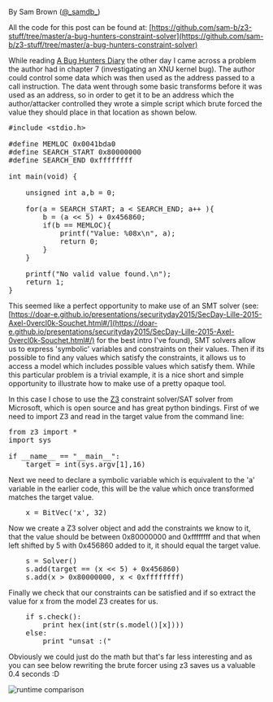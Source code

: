 By Sam Brown ([@\_samdb_](https://twitter.com/_samdb_))

All the code for this post can be found at: [https://github.com/sam-b/z3-stuff/tree/master/a-bug-hunters-constraint-solver](https://github.com/sam-b/z3-stuff/tree/master/a-bug-hunters-constraint-solver)

While reading [A Bug Hunters Diary](https://www.nostarch.com/bughunter) the other day I came across a problem the author had in chapter 7 (investigating an XNU kernel bug). The author could control some data which was then used as the address passed to a call instruction. The data went through some basic transforms before it was used as an address, so in order to get it to be an address which the author/attacker controlled they wrote a simple script which brute forced the value they should place in that location as shown below.

<pre>
#include &lt;stdio.h>

#define MEMLOC 0x0041bda0
#define SEARCH_START 0x80000000
#define SEARCH_END 0xffffffff

int main(void) {

	unsigned int a,b = 0;

	for(a = SEARCH_START; a < SEARCH_END; a++ ){
		b = (a << 5) + 0x456860;
		if(b == MEMLOC){
			printf("Value: %08x\n", a);
			return 0;
		}
	}

	printf("No valid value found.\n");
	return 1;
}
</pre>

This seemed like a perfect opportunity to make use of an SMT solver (see: [https://doar-e.github.io/presentations/securityday2015/SecDay-Lille-2015-Axel-0vercl0k-Souchet.html#/](https://doar-e.github.io/presentations/securityday2015/SecDay-Lille-2015-Axel-0vercl0k-Souchet.html#/) for the best intro I've found), SMT solvers allow us to express 'symbolic' variables and constraints on their values. Then if its possible to find any values which satisfy the constraints, it allows us to access a model which includes possible values which satisfy them. While this particular problem is a trivial example, it is a nice short and simple opportunity to illustrate how to make use of a pretty opaque tool. 

In this case I chose to use the [Z3](https://github.com/Z3Prover/z3) constraint solver/SAT solver from Microsoft, which is open source and has great python bindings. First of we need to import Z3 and read in the target value from the command line:

<pre>
from z3 import *
import sys

if __name__ == "__main__":
	target = int(sys.argv[1],16)
</pre>

Next we need to declare a symbolic variable which is equivalent to the 'a' variable in the earlier code, this will be the value which once transformed matches the target value.

<pre>
	x = BitVec('x', 32)
</pre>

Now we create a Z3 solver object and add the constraints we know to it, that the value should be between 0x80000000 and 0xffffffff and that when left shifted by 5 with 0x456860 added to it, it should equal the target value.

<pre>
	s = Solver()
	s.add(target == (x << 5) + 0x456860)
	s.add(x > 0x80000000, x < 0xffffffff)
</pre>

Finally we check that our constraints can be satisfied and if so extract the value for x from the model Z3 creates for us.

<pre>
	if s.check():
		print hex(int(str(s.model()[x])))
	else:
		print "unsat :("
</pre>

Obviously we could just do the math but that's far less interesting and as you can see below rewriting the brute forcer using z3 saves us a valuable 0.4 seconds :D

![runtime comparison](https://raw.githubusercontent.com/sam-b/z3-stuff/master/a-bug-hunters-constraint-solver/a_bug_hunters_screenshot.PNG)